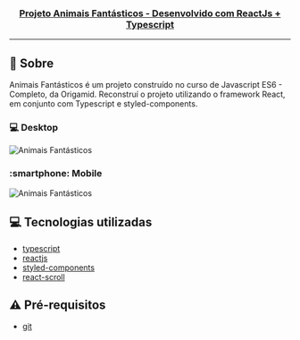 <h3 align="center">
  <a href="https://cahmoraes.github.io/animais-fantasticos-react/">Projeto Animais Fantásticos - Desenvolvido com ReactJs + Typescript</a>
</h3>

---

## :rocket: Sobre

Animais Fantásticos é um projeto construído no curso de Javascript ES6 - Completo, da Origamid.
Reconstruí o projeto utilizando o framework React, em conjunto com Typescript e styled-components.

### :computer: Desktop
<img src="https://github.com/Cahmoraes/animais-fantasticos-react/blob/main/src/assets/examples/af.gif" alt="Animais Fantásticos">

### :smartphone: Mobile
<img src="https://github.com/Cahmoraes/animais-fantasticos-react/blob/main/src/assets/examples/mobile.gif" alt="Animais Fantásticos">

## :computer: Tecnologias utilizadas

- [typescript](https://www.typescriptlang.org/)
- [reactjs](https://pt-br.reactjs.org/)
- [styled-components](https://styled-components.com/)
- [react-scroll](https://www.npmjs.com/package/react-scroll)

## :warning: Pré-requisitos

- [git](https://git-scm.com/)
